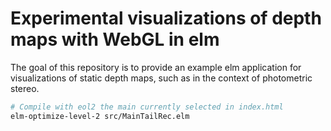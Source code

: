 # Experimental visualizations of depth maps with WebGL in elm

The goal of this repository is to provide an example
elm application for visualizations of static depth maps,
such as in the context of photometric stereo.

```sh
# Compile with eol2 the main currently selected in index.html
elm-optimize-level-2 src/MainTailRec.elm
```
